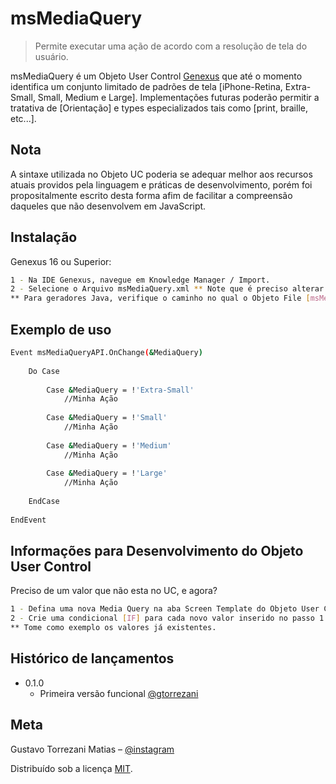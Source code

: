 # msMediaQuery
> Permite executar uma ação de acordo com a resolução de tela do usuário.

msMediaQuery é um Objeto User Control [Genexus](https://www.genexus.com/pt/) que até o momento identifica um conjunto limitado de padrões de tela [iPhone-Retina, Extra-Small, Small, Medium e Large]. Implementações futuras poderão permitir a tratativa de [Orientação] e types especializados tais como [print, braille, etc...]. 


## Nota
A sintaxe utilizada no Objeto UC poderia se adequar melhor aos recursos atuais providos pela linguagem e práticas de desenvolvimento, porém foi propositalmente escrito desta forma afim de facilitar a compreensão daqueles que não desenvolvem em JavaScript.

## Instalação

Genexus 16 ou Superior:

```sh
1 - Na IDE Genexus, navegue em Knowledge Manager / Import.
2 - Selecione o Arquivo msMediaQuery.xml ** Note que é preciso alterar o filtro da caixa de seleção para XML.
** Para geradores Java, verifique o caminho no qual o Objeto File [msMediaQueryJS] esta sendo extraído.
```

## Exemplo de uso

```sh
Event msMediaQueryAPI.OnChange(&MediaQuery)
	
	Do Case
		
		Case &MediaQuery = !'Extra-Small'
			//Minha Ação		
			
		Case &MediaQuery = !'Small'
			//Minha Ação
			
		Case &MediaQuery = !'Medium'
			//Minha Ação
			
		Case &MediaQuery = !'Large'
			//Minha Ação
			
	EndCase
	
EndEvent
```

## Informações para Desenvolvimento do Objeto User Control

Preciso de um valor que não esta no UC, e agora?
```sh
1 - Defina uma nova Media Query na aba Screen Template do Objeto User Control.
2 - Crie uma condicional [IF] para cada novo valor inserido no passo 1.
** Tome como exemplo os valores já existentes.
```
## Histórico de lançamentos

* 0.1.0
    * Primeira versão funcional [@gtorrezani](https://github.com/gtorrezani)


## Meta

Gustavo Torrezani Matias – [@instagram](https://www.instagram.com/matiassolucoes/)

Distribuído sob a licença [MIT](https://choosealicense.com/licenses/mit/).
